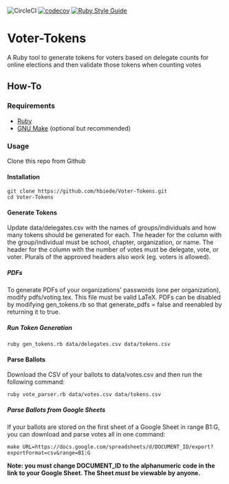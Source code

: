 ![CircleCI](https://circleci.com/gh/hbiede/Voter-Tokens.svg?style=svg)
[![codecov](https://codecov.io/gh/hbiede/Voter-Tokens/graph/badge.svg)](https://codecov.io/gh/hbiede/Voter-Tokens)
[![Ruby Style Guide](https://img.shields.io/badge/code_style-rubocop-brightgreen.svg)](https://github.com/rubocop/rubocop)

# Voter-Tokens
A Ruby tool to generate tokens for voters based on delegate counts for online elections
and then validate those tokens when counting votes

## How-To

### Requirements
 - [Ruby](https://www.ruby-lang.org/en/)
 - [GNU Make](https://www.gnu.org/software/make/) (optional but recommended)

### Usage
Clone this repo from Github

#### Installation
```
git clone https://github.com/hbiede/Voter-Tokens.git
cd Voter-Tokens
```

#### Generate Tokens
Update data/delegates.csv with the names of groups/individuals and how many tokens should
be generated for each. The header for the column with the group/individual must be school,
chapter, organization, or name. The header for the column with the number of votes must be
delegate, vote, or voter. Plurals of the approved headers also work (eg. voters is
allowed).

##### PDFs
To generate PDFs of your organizations' passwords (one per organization), modify
pdfs/voting.tex. This file must be valid LaTeX. PDFs can be disabled by modifying
gen\_tokens.rb so that generate\_pdfs = false and reenabled by returning it to true.

##### Run Token Generation
```
ruby gen_tokens.rb data/delegates.csv data/tokens.csv
```

#### Parse Ballots
Download the CSV of your ballots to data/votes.csv and then run the following command:
```
ruby vote_parser.rb data/votes.csv data/tokens.csv
```

##### Parse Ballots from Google Sheets
If your ballots are stored on the first sheet of a Google Sheet in range B1:G, you can
download and parse votes all in one command:
```
make URL=https://docs.google.com/spreadsheets/d/DOCUMENT_ID/export?exportFormat=csv&range=B1:G
```
**Note: you must change DOCUMENT_ID to the alphanumeric code in the link to your Google
Sheet. The Sheet *must* be viewable by anyone.**